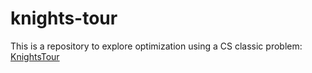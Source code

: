 # knights-tour
This is a repository to explore optimization using a CS classic problem: [KnightsTour](https://en.wikipedia.org/wiki/Knight%27s_tour)
